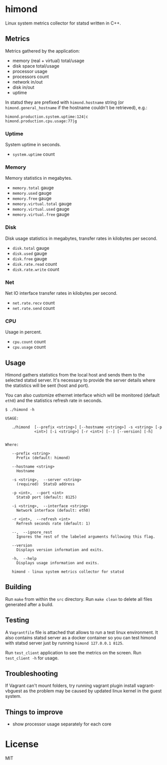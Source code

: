 # himond

Linux system metrics collector for statsd written in C++.


## Metrics

Metrics gathered by the application:
* memory (real + virtual) total/usage
* disk space total/usage
* processor usage
* processors count
* network in/out
* disk in/out
* uptime

In statsd they are prefixed with `himond.hostname` string (or `himond.general_hostname`
if the hostname couldn't be retrieved), e.g.:
```
himond.production.system.uptime:124|c
himond.production.cpu.usage:77|g
```

### Uptime

System uptime in seconds.
* `system.uptime` count

### Memory

Memory statistics in megabytes.
* `memory.total` gauge
* `memory.used` gauge
* `memory.free` gauge
* `memory.virtual.total` gauge
* `memory.virtual.used` gauge
* `memory.virtual.free` gauge

### Disk

Disk usage statistics in megabytes, transfer rates in kilobytes per second.
* `disk.total` gauge
* `disk.used` gauge
* `disk.free` gauge
* `disk.rate.read` count
* `disk.rate.write` count

### Net

Net IO interface transfer rates in kilobytes per second.
* `net.rate.recv` count
* `net.rate.send` count

### CPU

Usage in percent.
* `cpu.count` count
* `cpu.usage` count


## Usage

Himond gathers statistics from the local host and sends them to the selected statsd server.
It's necessary to provide the server details where the statistics will be sent (host and port).

You can also customize ethernet interface which will be monitored (default `eth0`) and the
statistics refresh rate in seconds.

```
$ ./himond -h

USAGE:

   ./himond  [--prefix <string>] [--hostname <string>] -s <string> [-p
             <int>] [-i <string>] [-r <int>] [--] [--version] [-h]


Where:

   --prefix <string>
     Prefix (default: himond)

   --hostname <string>
     Hostname

   -s <string>,  --server <string>
     (required)  StatsD address

   -p <int>,  --port <int>
     StatsD port (default: 8125)

   -i <string>,  --interface <string>
     Network interface (default: eth0)

   -r <int>,  --refresh <int>
     Refresh seconds rate (default: 1)

   --,  --ignore_rest
     Ignores the rest of the labeled arguments following this flag.

   --version
     Displays version information and exits.

   -h,  --help
     Displays usage information and exits.

   himond - linux system metrics collector for statsd
```

## Building

Run `make` from within the `src` directory.
Run `make clean` to delete all files generated after a build.


## Testing

A `Vagrantfile` file is attached that allows to run a test linux environment.
It also contains statsd server as a docker container so you can test himond
with statsd server just by running `himond 127.0.0.1 8125`.

Run `test_client` application to see the metrics on the screen.
Run `test_client -h` for usage.

## Troubleshooting

If Vagrant can't mount folders, try running vagrant plugin install vagrant-vbguest
as the problem may be caused by updated linux kernel in the guest system.


## Things to improve

* show processor usage separately for each core


# License

MIT
